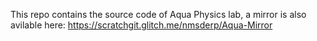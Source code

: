 This repo contains the source code of Aqua Physics lab, a mirror is also avilable here: https://scratchgit.glitch.me/nmsderp/Aqua-Mirror
